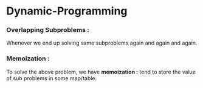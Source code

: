 # Dynamic-Programming

### Overlapping Subproblems : 
Whenever we end up solving same subproblems again and again and again. 

### Memoization :
To solve the above problem, we have **memoization :** tend to store the value of sub problems in some map/table. 



